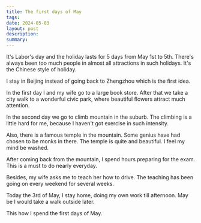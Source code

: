 ```yaml
---
title: The first days of May
tags: 
date: 2024-05-03
layout: post
description: 
summary:
---
```



It's Labor's day and the holiday lasts for 5 days from May 1st to 5th. There's always been too much people in almost all attractions in such holidays. It's the Chinese style of holiday. 

I stay in Beijing instead of going back to Zhengzhou which is the first idea. 

In the first day I and my wife go to a large book store. After that we take a city walk to a wonderful civic park, where beautiful flowers attract much attention. 

In the second day we go to climb mountain in the suburb. The climbing is a little hard for me, because I haven't got exercise in such intensity. 

Also, there is a famous temple in the mountain. Some genius have had chosen to be monks in there. The temple is quite and beautiful. I feel my mind be washed. 

After coming back from the mountain, I spend hours preparing for the exam. This is a must to do nearly everyday. 

Besides, my wife asks me to teach her how to drive. The teaching has been going on every weekend for several weeks.

Today the 3rd of May, I stay home, doing my own work till afternoon. May be I would take a walk outside later. 

This how I spend the first days of May.